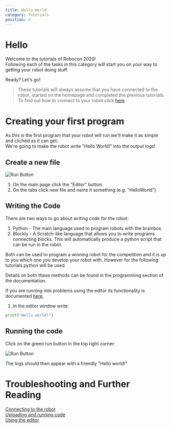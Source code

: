```yaml
---
title: Hello World
category: Tutorials
position: 2
---
```

# Hello

Welcome to the tutorials of Robocon 2020!<br>
Following each of the tasks in this category will start you on your way to getting your robot doing stuff.

Ready? Let's go!

> These tutorials will always assume that you have connected to the robot,  started on the homepage and completed the previous tutorials. To find out how to connect to your robot click [here](/connecting.html)

# Creating your first program

As this is the first program that your robot will run we'll make it as simple and clichéd as it can get:<br>
We're going to make the robot write "Hello World!" into the output logs!

## Create a new file

![Run Button](./images/shepherd-editor.png)

1. On the main page click the "Editor" button.
2. On the tabs click new file and name it something (e.g. "HelloWorld")

## Writing the Code

There are two ways to go about writing code for the robot:<br>

1. Python - The main language used to program robots with the brainbox.<br>
2. Blockly - A Scratch-like language that allows you to write programs connecting blocks. This will automatically produce a python script that can be run in the robot.

Both can be used to program a winning robot for the competition and it is up to you which one you develop your robot with. However for the following tutorials python will be used.

Details on both these methods can be found in the programming section of the documentation.

If you are running into problems using the editor its functionality is documented [here](https://hr-robocon.org/docs/editor.html#the-editor-interface).

1. In the editor window write:

```python
print("Hello world!")
```

## Running the code

Click on the green run button in the top right corner:

![Run Button](./images/editor-robot-run.png)

The logs should then appear with a friendly "Hello world!"

# Troubleshooting and Further Reading

[Connecting to the robot](/connecting.html) <br>
[Uploading and running code](/uploading.html) <br>
[Using the editor](/editor.html)
